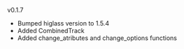 v0.1.7

- Bumped higlass version to 1.5.4
- Added CombinedTrack
- Added change_atributes and change_options functions
